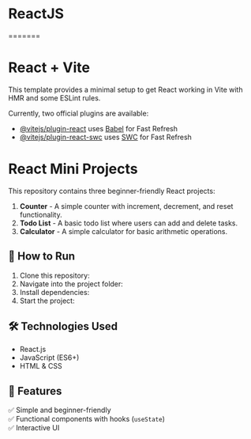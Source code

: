 
# ReactJS
=======
# React + Vite

This template provides a minimal setup to get React working in Vite with HMR and some ESLint rules.

Currently, two official plugins are available:

- [@vitejs/plugin-react](https://github.com/vitejs/vite-plugin-react/blob/main/packages/plugin-react/README.md) uses [Babel](https://babeljs.io/) for Fast Refresh
- [@vitejs/plugin-react-swc](https://github.com/vitejs/vite-plugin-react-swc) uses [SWC](https://swc.rs/) for Fast Refresh

# React Mini Projects

This repository contains three beginner-friendly React projects:

1. **Counter** - A simple counter with increment, decrement, and reset functionality.
2. **Todo List** - A basic todo list where users can add and delete tasks.
3. **Calculator** - A simple calculator for basic arithmetic operations.

## 🚀 How to Run

1. Clone this repository:
2. Navigate into the project folder:
3. Install dependencies:
4. Start the project:


## 🛠️ Technologies Used

- React.js
- JavaScript (ES6+)
- HTML & CSS

## 📌 Features

✅ Simple and beginner-friendly  
✅ Functional components with hooks (`useState`)  
✅ Interactive UI  

